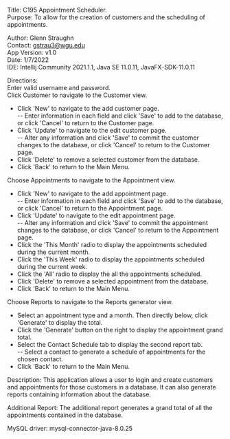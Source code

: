 Title:  C195 Appointment Scheduler.  
Purpose:  To allow for the creation of customers and the scheduling of appointments.

Author:  Glenn Straughn  
Contact:  gstrau3@wgu.edu  
App Version:  v1.0  
Date:  1/7/2022  
IDE:  Intellij Community 2021.1.1, Java SE 11.0.11, JavaFX-SDK-11.0.11  

Directions:  
Enter valid username and password.  
Click Customer to navigate to the Customer view.  
 - Click 'New' to navigate to the add customer page.  
 -- Enter information in each field and click 'Save' to add to the database, or click 'Cancel' to return to the Customer page.  
 - Click 'Update' to navigate to the edit customer page.  
 -- Alter any information and click 'Save' to commit the customer changes to the database, or click 'Cancel' to return to the Customer page.  
 - Click 'Delete' to remove a selected customer from the database.
 - Click 'Back' to return to the Main Menu.  

Choose Appointments to navigate to the Appointment view.  
- Click 'New' to navigate to the add appointment page.  
  -- Enter information in each field and click 'Save' to add to the database, or click 'Cancel' to return to the Appointment page.
- Click 'Update' to navigate to the edit appointment page.  
  -- Alter any information and click 'Save' to commit the appointment changes to the database, or click 'Cancel' to return to the Appointment page.
- Click the 'This Month' radio to display the appointments scheduled during the current month.
- Click the 'This Week' radio to display the appointments scheduled during the current week.  
- Click the 'All' radio to display the all the appointments scheduled.    
- Click 'Delete' to remove a selected appointment from the database.
- Click 'Back' to return to the Main Menu.  

Choose Reports to navigate to the Reports generator view.  
 - Select an appointment type and a month. Then directly below, click 'Generate' to display the total.  
 - Click the 'Generate' button on the right to display the appointment grand total.  
 - Select the Contact Schedule tab to display the second report tab.  
 -- Select a contact to generate a schedule of appointments for the chosen contact.  
 - Click 'Back' to return to the Main Menu.  

Description:  This application allows a user to login and create customers and appointments for those customers in a database.  It can also generate reports containing information about the database.  

Additional Report:  The additional report generates a grand total of all the appointments contained in the database.  

MySQL driver:  mysql-connector-java-8.0.25